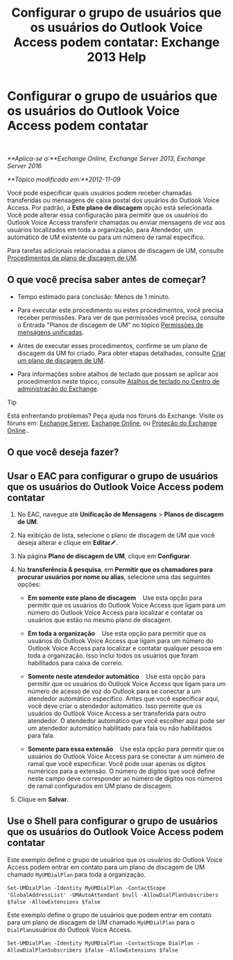 ﻿---
title: 'Configurar o grupo de usuários que os usuários do Outlook Voice Access podem contatar: Exchange 2013 Help'
TOCTitle: Configurar o grupo de usuários que os usuários do Outlook Voice Access podem contatar
ms:assetid: a8dc0f9e-dc86-4128-af63-d4e550aed5bb
ms:mtpsurl: https://technet.microsoft.com/pt-br/library/Ee423551(v=EXCHG.150)
ms:contentKeyID: 50486323
ms.date: 05/22/2018
mtps_version: v=EXCHG.150
ms.translationtype: MT
---

# Configurar o grupo de usuários que os usuários do Outlook Voice Access podem contatar

 

_**Aplica-se a:**Exchange Online, Exchange Server 2013, Exchange Server 2016_

_**Tópico modificado em:**2012-11-09_

Você pode especificar quais usuários podem receber chamadas transferidas ou mensagens de caixa postal dos usuários do Outlook Voice Access. Por padrão, a **Este plano de discagem** opção está selecionada. Você pode alterar essa configuração para permitir que os usuários do Outlook Voice Access transferir chamadas ou enviar mensagens de voz aos usuários localizados em toda a organização, para Atendedor, um automático de UM existente ou para um número de ramal específico.

Para tarefas adicionais relacionadas a planos de discagem de UM, consulte [Procedimentos de plano de discagem de UM](um-dial-plan-procedures-exchange-2013-help.md).

## O que você precisa saber antes de começar?

  - Tempo estimado para conclusão: Menos de 1 minuto.

  - Para executar este procedimento ou estes procedimentos, você precisa receber permissões. Para ver de que permissões você precisa, consulte o Entrada "Planos de discagem de UM" no tópico [Permissões de mensagens unificadas](unified-messaging-permissions-exchange-2013-help.md).

  - Antes de executar esses procedimentos, confirme se um plano de discagem da UM foi criado. Para obter etapas detalhadas, consulte [Criar um plano de discagem de UM](create-a-um-dial-plan-exchange-2013-help.md).

  - Para informações sobre atalhos de teclado que possam se aplicar aos procedimentos neste tópico, consulte [Atalhos de teclado no Centro de administração do Exchange](keyboard-shortcuts-in-the-exchange-admin-center-exchange-online-protection-help.md).


> [!TIP]
> Está enfrentando problemas? Peça ajuda nos fóruns do Exchange. Visite os fóruns em: <A href="https://go.microsoft.com/fwlink/p/?linkid=60612">Exchange Server</A>, <A href="https://go.microsoft.com/fwlink/p/?linkid=267542">Exchange Online</A>, ou <A href="https://go.microsoft.com/fwlink/p/?linkid=285351">Proteção do Exchange Online</A>..



## O que você deseja fazer?

## Usar o EAC para configurar o grupo de usuários que os usuários do Outlook Voice Access podem contatar

1.  No EAC, navegue até **Unificação de Mensagens** \> **Planos de discagem de UM**.

2.  Na exibição de lista, selecione o plano de discagem de UM que você deseja alterar e clique em **Editar**![Ícone de edição](images/JJ218640.6f53ccb2-1f13-4c02-bea0-30690e6ea71d(EXCHG.150).gif "Ícone de edição").

3.  Na página **Plano de discagem de UM**, clique em **Configurar**.

4.  Na **transferência & pesquisa**, em **Permitir que os chamadores para procurar usuários por nome ou alias**, selecione uma das seguintes opções:
    
      - **Em somente este plano de discagem**    Use esta opção para permitir que os usuários do Outlook Voice Access que ligam para um número do Outlook Voice Access para localizar e contatar os usuários que estão no mesmo plano de discagem.
    
      - **Em toda a organização**    Use esta opção para permitir que os usuários do Outlook Voice Access que ligam para um número do Outlook Voice Access para localizar e contatar qualquer pessoa em toda a organização. Isso inclui todos os usuários que foram habilitados para caixa de correio.
    
      - **Somente neste atendedor automático**    Use esta opção para permitir que os usuários do Outlook Voice Access que ligam para um número de acesso de voz do Outlook para se conectar a um atendedor automático específico. Antes que você especificar aqui, você deve criar o atendedor automático. Isso permite que os usuários do Outlook Voice Access a ser transferida para outro atendedor. O atendedor automático que você escolher aqui pode ser um atendedor automático habilitado para fala ou não habilitados para fala.
    
      - **Somente para essa extensão**    Use esta opção para permitir que os usuários do Outlook Voice Access para se conectar a um número de ramal que você especificar. Você pode usar apenas os dígitos numéricos para a extensão. O número de dígitos que você define neste campo deve corresponder ao número de dígitos nos números de ramal configurados em UM plano de discagem.

5.  Clique em **Salvar**.

## Use o Shell para configurar o grupo de usuários que os usuários do Outlook Voice Access podem contatar

Este exemplo define o grupo de usuários que os usuários do Outlook Voice Access podem entrar em contato para um plano de discagem de UM chamado `MyUMDialPlan` para toda a organização.

    Set-UMDialPlan -Identity MyUMDialPlan -ContactScope 'GlobalAddressList' -UMAutoAttendant $null -AllowDialPlanSubscribers $false -AllowExtensions $false

Este exemplo define o grupo de usuários que podem entrar em contato para um plano de discagem de UM chamado `MyUMDialPlan` para o `DialPlan`usuários do Outlook Voice Access.

    Set-UMDialPlan -Identity MyUMDialPlan -ContactScope DialPlan -AllowDialPlanSubscribers $false -AllowExtensions $false

